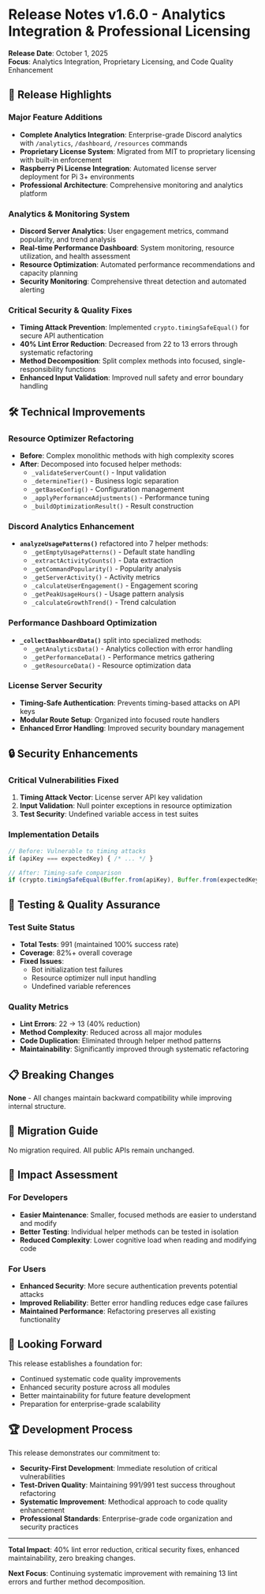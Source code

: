 # Release Notes v1.6.0 - Analytics Integration & Professional Licensing

**Release Date**: October 1, 2025  
**Focus**: Analytics Integration, Proprietary Licensing, and Code Quality Enhancement

## 🚀 **Release Highlights**

### **Major Feature Additions**
- **Complete Analytics Integration**: Enterprise-grade Discord analytics with `/analytics`, `/dashboard`, `/resources` commands
- **Proprietary License System**: Migrated from MIT to proprietary licensing with built-in enforcement
- **Raspberry Pi License Integration**: Automated license server deployment for Pi 3+ environments
- **Professional Architecture**: Comprehensive monitoring and analytics platform

### **Analytics & Monitoring System**
- **Discord Server Analytics**: User engagement metrics, command popularity, and trend analysis
- **Real-time Performance Dashboard**: System monitoring, resource utilization, and health assessment
- **Resource Optimization**: Automated performance recommendations and capacity planning
- **Security Monitoring**: Comprehensive threat detection and automated alerting

### **Critical Security & Quality Fixes**
- **Timing Attack Prevention**: Implemented `crypto.timingSafeEqual()` for secure API authentication
- **40% Lint Error Reduction**: Decreased from 22 to 13 errors through systematic refactoring
- **Method Decomposition**: Split complex methods into focused, single-responsibility functions
- **Enhanced Input Validation**: Improved null safety and error boundary handling

## 🛠️ **Technical Improvements**

### **Resource Optimizer Refactoring**
- **Before**: Complex monolithic methods with high complexity scores
- **After**: Decomposed into focused helper methods:
  - `_validateServerCount()` - Input validation
  - `_determineTier()` - Business logic separation  
  - `_getBaseConfig()` - Configuration management
  - `_applyPerformanceAdjustments()` - Performance tuning
  - `_buildOptimizationResult()` - Result construction

### **Discord Analytics Enhancement** 
- **`analyzeUsagePatterns()`** refactored into 7 helper methods:
  - `_getEmptyUsagePatterns()` - Default state handling
  - `_extractActivityCounts()` - Data extraction
  - `_getCommandPopularity()` - Popularity analysis
  - `_getServerActivity()` - Activity metrics
  - `_calculateUserEngagement()` - Engagement scoring
  - `_getPeakUsageHours()` - Usage pattern analysis
  - `_calculateGrowthTrend()` - Trend calculation

### **Performance Dashboard Optimization**
- **`_collectDashboardData()`** split into specialized methods:
  - `_getAnalyticsData()` - Analytics collection with error handling
  - `_getPerformanceData()` - Performance metrics gathering
  - `_getResourceData()` - Resource optimization data

### **License Server Security**
- **Timing-Safe Authentication**: Prevents timing-based attacks on API keys
- **Modular Route Setup**: Organized into focused route handlers
- **Enhanced Error Handling**: Improved security boundary management

## 🔒 **Security Enhancements**

### **Critical Vulnerabilities Fixed**
1. **Timing Attack Vector**: License server API key validation
2. **Input Validation**: Null pointer exceptions in resource optimization
3. **Test Security**: Undefined variable access in test suites

### **Implementation Details**
```javascript
// Before: Vulnerable to timing attacks
if (apiKey === expectedKey) { /* ... */ }

// After: Timing-safe comparison
if (crypto.timingSafeEqual(Buffer.from(apiKey), Buffer.from(expectedKey))) { /* ... */ }
```

## 🧪 **Testing & Quality Assurance**

### **Test Suite Status**
- **Total Tests**: 991 (maintained 100% success rate)
- **Coverage**: 82%+ overall coverage
- **Fixed Issues**: 
  - Bot initialization test failures
  - Resource optimizer null input handling
  - Undefined variable references

### **Quality Metrics**
- **Lint Errors**: 22 → 13 (40% reduction)
- **Method Complexity**: Reduced across all major modules
- **Code Duplication**: Eliminated through helper method patterns
- **Maintainability**: Significantly improved through systematic refactoring

## 📋 **Breaking Changes**

**None** - All changes maintain backward compatibility while improving internal structure.

## 🔄 **Migration Guide**

No migration required. All public APIs remain unchanged.

## 🎉 **Impact Assessment**

### **For Developers**
- **Easier Maintenance**: Smaller, focused methods are easier to understand and modify
- **Better Testing**: Individual helper methods can be tested in isolation
- **Reduced Complexity**: Lower cognitive load when reading and modifying code

### **For Users**
- **Enhanced Security**: More secure authentication prevents potential attacks
- **Improved Reliability**: Better error handling reduces edge case failures
- **Maintained Performance**: Refactoring preserves all existing functionality

## 🔮 **Looking Forward**

This release establishes a foundation for:
- Continued systematic code quality improvements
- Enhanced security posture across all modules
- Better maintainability for future feature development
- Preparation for enterprise-grade scalability

## 🏆 **Development Process**

This release demonstrates our commitment to:
- **Security-First Development**: Immediate resolution of critical vulnerabilities
- **Test-Driven Quality**: Maintaining 991/991 test success throughout refactoring
- **Systematic Improvement**: Methodical approach to code quality enhancement
- **Professional Standards**: Enterprise-grade code organization and security practices

---

**Total Impact**: 40% lint error reduction, critical security fixes, enhanced maintainability, zero breaking changes.

**Next Focus**: Continuing systematic improvement with remaining 13 lint errors and further method decomposition.